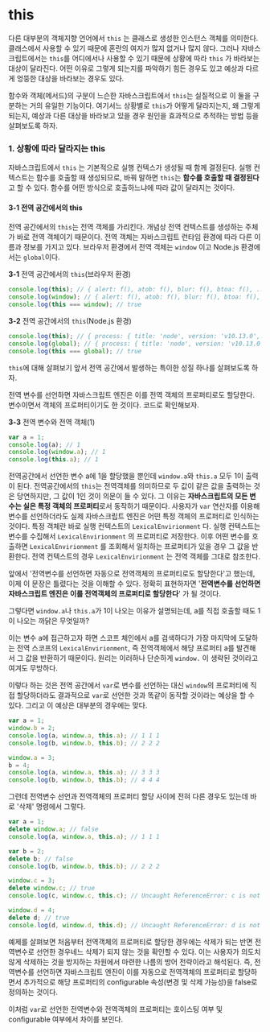 # this

다른 대부분의 객체지향 언어에서 `this` 는 클래스로 생성한 인스턴스 객체를 의미한다. 클래스에서 사용할 수 있기 때문에 혼란의 여지가 많지 없거나 많지 않다. 그러나 자바스크립트에서는 `this`를 어디에서나 사용할 수 있기 때문에 상황에 따라 `this` 가 바라보는 대상이 달라진다. 어떤 이유로 그렇게 되는지를 파악하기 힘든 경우도 있고 예상과 다르게 엉뚱한 대상을 바라보는 경우도 있다.

함수와 객체(메서드)의 구분이 느슨한 자바스크립트에서 `this`는 실질적으로 이 둘을 구분하는 거의 유일한 기능이다. 여기서느 상황별로 `this`가 어떻게 달라지는지, 왜 그렇게 되는지, 예상과 다른 대상을 바라보고 있을 경우 원인을 효과적으로 추적하는 방법 등을 살펴보도록 하자.

### 1. 상황에 따라 달라지는 this

자바스크립트에서 `this` 는 기본적으로 실행 컨텍스가 생성될 때 함께 결정된다. 실행 컨텍스트는 함수를 호출할 때 생성되므로, 바꿔 말하면 `this`는 **함수를 호출할 때 결정된다**고 할 수 있다. 함수를 어떤 방식으로 호출하느냐에 따라 값이 달라지는 것이다. 

#### 3-1 전역 공간에서의 this

전역 공간에서의 `this`는 전역 객체를 가리킨다.  개념상 전역 컨텍스트를 생성하는 주체가 바로 전역 객체이기 때문이다. 전역 객체는 자바스크립트 런타임 환경에 따라 다른 이름과 정보를 가지고 있다. 브라우저 환경에서 전역 객체는 `window` 이고 Node.js 환경에서는 `global`이다.

**3-1** 전역 공간에서의 `this`(브라우저 환경)

```javascript
console.log(this); // { alert: f(), atob: f(), blur: f(), btoa: f(), ... }
console.log(window); // { alert: f(), atob: f(), blur: f(), btoa: f(), ... }
console.log(this === window); // true
```

**3-2** 전역 공간에서의 `this`(Node.js 환경)

```javascript
console.log(this); // { process: { title: 'node', version: 'v10.13.0',... } }
console.log(global); // { process: { title: 'node', version: 'v10.13.0',... } }
console.log(this === global); // true
```

`this`에 대해 살펴보기 앞서 전역 공간에서 발생하는 특이한 성질 하나를 살펴보도록 하자.

전역 변수를 선언하면 자바스크립트 엔진은 이를 전역 객체의 프로퍼티로도 할당한다. 변수이면서 객체의 프로퍼티이기도 한 것이다. 코드로 확인해보자.

**3-3** 전역 변수와 전역 객체(1)

```javascript
var a = 1;
console.log(a); // 1
console.log(window.a); // 1
console.log(this.a); // 1
```

전역공간에서 선언한 변수 a에 1을 할당했을 뿐인데 `window.a`와 `this.a` 모두 1이 출력이 된다. 전역공간에서의 `this`는 전역객체를 의미하므로 두 값이 같은 값을 출력하는 것은 당연하지만, 그 값이 1인 것이 의문이 들 수 있다. 그 이유는 **자바스크립트의 모든 변수는 실은 특정 객체의 프로퍼티**로서 동작하기 때문이다. 사용자가 `var` 연산자를 이용해 변수를 선언하더라도 실제 자바스크립트 엔진은 어떤 특정 객체의 프로퍼티로 인식하는 것이다. 특정 객체란 바로 실행 컨텍스트의 `LexicalEnvirionment` 다. 실행 컨텍스트는 변수를 수집해서 `LexicalEnvirionment` 의 프로퍼티로 저장한다. 이후 어떤 변수를 호출하면 `LexicalEnvirionment` 를 조회해서 일치하는 프로퍼티가 있을 경우 그 값을 반환한다. 전역 컨텍스트의 경우 `LexicalEnvirionment` 는 전역 객체를 그대로 참조한다.

앞에서 '전역변수를 선언하면 자동으로 전역객체의 프로퍼티로도 할당한다'고 했는데, 이제 이 문장은 틀렸다는 것을 이해할 수 있다. 정확히 표현하자면 '**전역변수를 선언하면 자바스크립트 엔진은 이를 전역객체의 프로퍼티로 할당한다**' 가 될 것이다. 

그렇다면 `window.a`나 `this.a`가 1이 나오는 이유가 설명되는데, a를 직접 호출할 때도 1이 나오는 까닭은 무엇일까?  

이는 변수 a에 접근하고자 하면 스코프 체인에서 a를 검색하다가 가장 마지막에 도달하는 전역 스코프의 `LexicalEnvirionment`,  즉 전역객체에서 해당 프로퍼티 a를 발견해서 그 값을 반환하기 때문이다. 원리는 이러하나 단순하게 `window.` 이 생략된 것이라고 여겨도 무방하다.

이렇다 하는 것은 전역 공간에서 `var`로 변수를 선언하는 대신 `window`의 프로퍼티에 직접 할당하더라도 결과적으로 `var`로 선언한 것과 똑같이 동작할 것이라는 예상을 할 수 있다. 그리고 이 예상은 대부분의 경우에는 맞다.

```javascript
var a = 1;
window.b = 2;
console.log(a, window.a, this.a); // 1 1 1
console.log(b, window.b, this.b); // 2 2 2

window.a = 3;
b = 4;
console.log(a, window.a, this.a); // 3 3 3
console.log(b, window.b, this.b); // 4 4 4
```

그런데 전역변수 선언과 전역객체의 프로퍼티 할당 사이에 전혀 다른 경우도 있는데 바로 '삭제' 명령에서 그렇다.

```javascript
var a = 1;
delete window.a; // false
console.log(a, window.a, this.a); // 1 1 1

var b = 2;
delete b; // false
console.log(b, window.b, this.b); // 2 2 2

window.c = 3;
delete window.c; // true
console.log(c, window.c, this.c); // Uncaught ReferenceError: c is not defined

window.d = 4;
delete d; // true
console.log(d, window.d, this.d); // Uncaught ReferenceError: d is not defined
```

예제를 살펴보면 처음부터 전역객체의 프로퍼티로 할당한 경우에는 삭제가 되는 반면 전역변수로 선언한 경우네느 삭제가 되지 않는 것을 확인할 수 있다. 이는 사용자가 의도치 않게 삭제하는 것을 방지하는 차원에서 마련한 나름의 방어 전략이라고 해석된다. 즉, 전역변수를 선언하면 자바스크립트 엔진이 이를 자동으로 전역객체의 프로퍼티로 할당하면서 추가적으로 해당 프로퍼티의 configurable 속성(변경 및 삭제 가능성)을 false로 정의하는 것이다.

이처럼 `var`로 선언한 전역변수와 전역객체의 프로퍼티는 호이스팅 여부 및 configurable 여부에서 차이를 보인다.

